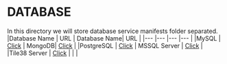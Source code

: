 # DATABASE
In this directory we will store database service manifests folder separated.
|Database Name | URL | Database Name| URL |
|--- |--- |--- |--- |
|MySQL | [Click](https://github.com/fandoghpaas/fandogh-manifests/tree/master/Database/MySQL) | MongoDB| [Click](https://github.com/fandoghpaas/fandogh-manifests/tree/master/Database/MongoDB) |
|PostgreSQL | [Click](https://github.com/fandoghpaas/fandogh-manifests/tree/master/Database/PostgreSQL) | MSSQL Server | [Click](https://github.com/fandoghpaas/fandogh-manifests/tree/master/Database/MSSQL_Server) |
|Tile38 Server | [Click](https://github.com/fandoghpaas/fandogh-manifests/tree/master/Database/Tile38_Server) | | |

